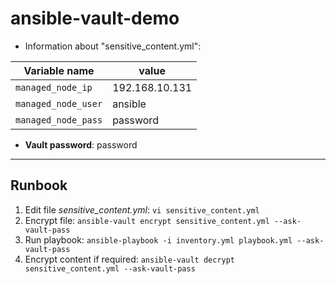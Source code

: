 # ansible-vault-demo
- Information about "sensitive_content.yml":

Variable name | value
--- | --- 
`managed_node_ip` | 192.168.10.131
`managed_node_user` | ansible
`managed_node_pass` | password

- **Vault password**: password

---

## Runbook
1. Edit file *sensitive_content.yml*: `vi sensitive_content.yml`
2. Encrypt file: `ansible-vault encrypt sensitive_content.yml --ask-vault-pass`
3. Run playbook: `ansible-playbook -i inventory.yml playbook.yml --ask-vault-pass`
4. Encrypt content if required: `ansible-vault decrypt sensitive_content.yml --ask-vault-pass`
